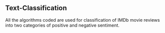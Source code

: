 ## Text-Classification
All the algorithms coded are used for classification of IMDb movie reviews into two categories of positive and negative sentiment. 
